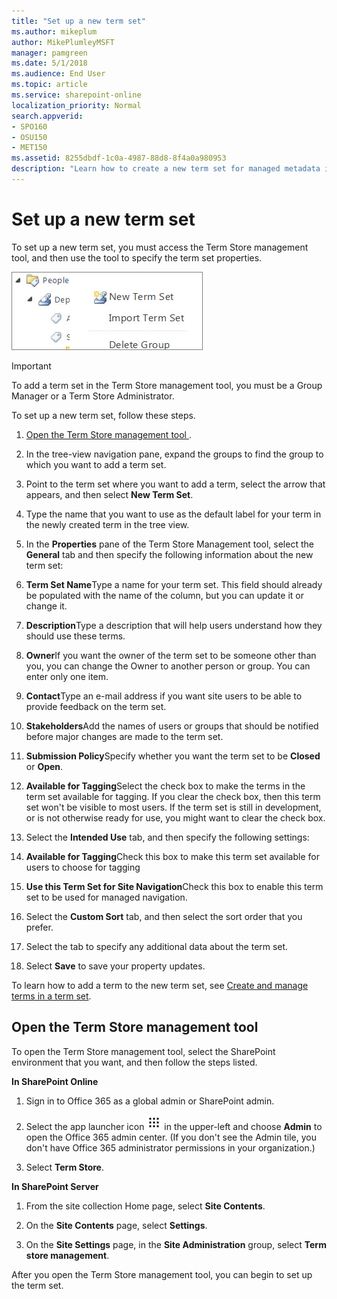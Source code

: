 ```yaml
---
title: "Set up a new term set"
ms.author: mikeplum
author: MikePlumleyMSFT
manager: pamgreen
ms.date: 5/1/2018
ms.audience: End User
ms.topic: article
ms.service: sharepoint-online
localization_priority: Normal
search.appverid:
- SPO160
- OSU150
- MET150
ms.assetid: 8255dbdf-1c0a-4987-88d8-8f4a0a980953
description: "Learn how to create a new term set for managed metadata in SharePoint"
---
```


# Set up a new term set

To set up a new term set, you must access the Term Store management tool, and then use the tool to specify the term set properties.
  
![In the Term Store tool, you can select elements in the navigation pane to open a menu](media/cbfd78f1-e540-4233-97dd-def5c5d46ab8.png)
  
> [!IMPORTANT]
>  To add a term set in the Term Store management tool, you must be a Group Manager or a Term Store Administrator. 
  
To set up a new term set, follow these steps.
  
1. [Open the Term Store management tool ](set-up-new-term-set.md#__open_the_term).
    
2. In the tree-view navigation pane, expand the groups to find the group to which you want to add a term set.
    
3. Point to the term set where you want to add a term, select the arrow that appears, and then select **New Term Set**.
    
4. Type the name that you want to use as the default label for your term in the newly created term in the tree view.
    
5. In the **Properties** pane of the Term Store Management tool, select the **General** tab and then specify the following information about the new term set: 
    
1. **Term Set Name**Type a name for your term set. This field should already be populated with the name of the column, but you can update it or change it.
    
2. **Description**Type a description that will help users understand how they should use these terms.
    
3. **Owner**If you want the owner of the term set to be someone other than you, you can change the Owner to another person or group. You can enter only one item.
    
4. **Contact**Type an e-mail address if you want site users to be able to provide feedback on the term set.
    
5. **Stakeholders**Add the names of users or groups that should be notified before major changes are made to the term set.
    
6. **Submission Policy**Specify whether you want the term set to be **Closed** or **Open**. 
    
7. **Available for Tagging**Select the check box to make the terms in the term set available for tagging. If you clear the check box, then this term set won't be visible to most users. If the term set is still in development, or is not otherwise ready for use, you might want to clear the check box.
    
6. Select the **Intended Use** tab, and then specify the following settings: 
    
1. **Available for Tagging**Check this box to make this term set available for users to choose for tagging 
    
2. **Use this Term Set for Site Navigation**Check this box to enable this term set to be used for managed navigation. 
    
7. Select the **Custom Sort** tab, and then select the sort order that you prefer. 
    
8. Select the tab to specify any additional data about the term set.
    
9. Select **Save** to save your property updates. 
    
To learn how to add a term to the new term set, see [Create and manage terms in a term set](create-and-manage-terms.md).
  
## Open the Term Store management tool
<a name="__open_the_term"> </a>

To open the Term Store management tool, select the SharePoint environment that you want, and then follow the steps listed.
  
**In SharePoint Online**
    
1. Sign in to Office 365 as a global admin or SharePoint admin.
    
2. Select the app launcher icon ![The app launcher icon in Office 365](media/e5aee650-c566-4100-aaad-4cc2355d909f.png) in the upper-left and choose **Admin** to open the Office 365 admin center. (If you don't see the Admin tile, you don't have Office 365 administrator permissions in your organization.) 
    
3. Select **Term Store**.
  
**In SharePoint Server**
    
1. From the site collection Home page, select **Site Contents**.
    
2. On the **Site Contents** page, select **Settings**.
    
3. On the **Site Settings** page, in the **Site Administration** group, select **Term store management**.
    
After you open the Term Store management tool, you can begin to set up the term set. 
  

